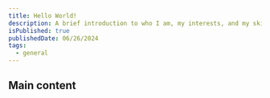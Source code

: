 ```yaml
---
title: Hello World!
description: A brief introduction to who I am, my interests, and my skills.
isPublished: true
publishedDate: 06/26/2024
tags:
  - general
---
```


## Main content
